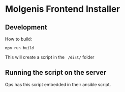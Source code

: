 # Molgenis Frontend Installer

## Development

How to build:

```
npm run build
```

This will create a script in the ``` /dist/``` folder

## Running the script on the server

Ops has this script embedded in their ansible script.
